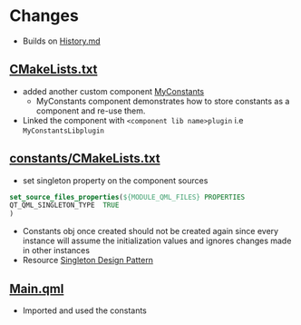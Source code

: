 # Changes

- Builds on [History.md](../7-CustomComponents/History.md)
  
## [CMakeLists.txt](CMakeLists.txt)

- added another custom component [MyConstants](constants/)
    - MyConstants component demonstrates how to store constants as a component and re-use them. 
- Linked the component with  ```<component lib name>plugin``` i.e ```MyConstantsLibplugin```

## [constants/CMakeLists.txt](constants/CMakeLists.txt)

- set singleton property on the component sources
```cmake
set_source_files_properties(${MODULE_QML_FILES} PROPERTIES
QT_QML_SINGLETON_TYPE  TRUE
)
```
  - Constants obj once created should not be created again since every instance will assume the initialization values and ignores changes made in other instances 
  - Resource [Singleton Design Pattern](https://refactoring.guru/design-patterns/singleton/cpp/example) 
## [Main.qml](Main.qml)
- Imported and used the constants